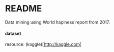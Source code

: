 # README

Data mining using World hapiness report from 2017. 

#### dataset 

resource: (kaggle)[http://kaggle.com]
